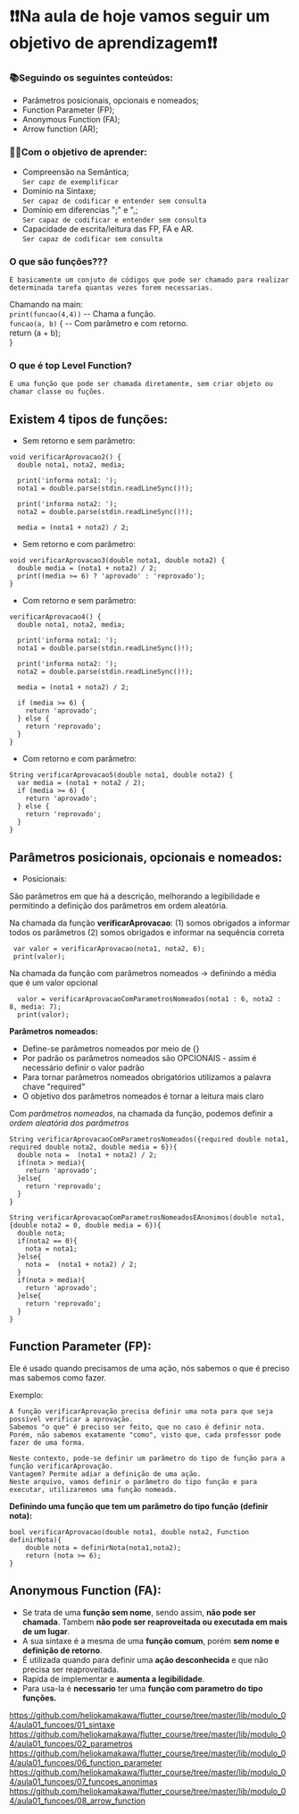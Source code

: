 # ❗❗Na aula de hoje vamos seguir um objetivo de aprendizagem❗❗

### 📚Seguindo os seguintes conteúdos:
* Parâmetros posicionais, opcionais e nomeados;
* Function Parameter (FP);
* Anonymous Function (FA);
* Arrow function (AR);


### 🗿🍷Com o objetivo de aprender:
* Compreensão na Semântica;  
`Ser capz de exemplificar`  
* Domínio na Sintaxe;  
`Ser capaz de codificar e entender sem consulta`
* Domínio em diferencias ";" e ",;  
`Ser capaz de codificar e entender sem consulta`
* Capacidade de escrita/leitura das FP, FA e AR.  
`Ser capaz de codificar sem consulta`  

### O que são funções???
```
É basicamente um conjuto de códigos que pode ser chamado para realizar determinada tarefa quantas vezes forem necessarias. 
```
Chamando na main:  
`print(funcao(4,4))`  -- Chama a função.  
`funcao(a, b)` {  -- Com parâmetro e com retorno.  
return (a + b);  
}
### O que é top Level Function?
```
É uma função que pode ser chamada diretamente, sem criar objeto ou chamar classe ou fuções.
```
## Existem 4 tipos de funções:
* Sem retorno e sem parâmetro:
```
void verificarAprovacao2() {
  double nota1, nota2, media;

  print('informa nota1: ');
  nota1 = double.parse(stdin.readLineSync()!);

  print('informa nota2: ');
  nota2 = double.parse(stdin.readLineSync()!);

  media = (nota1 + nota2) / 2;
```
* Sem retorno e com parâmetro:
```
void verificarAprovacao3(double nota1, double nota2) {
  double media = (nota1 + nota2) / 2;
  print((media >= 6) ? 'aprovado' : 'reprovado');
}
```
* Com retorno e sem parâmetro:
```
verificarAprovacao4() {
  double nota1, nota2, media;

  print('informa nota1: ');
  nota1 = double.parse(stdin.readLineSync()!);

  print('informa nota2: ');
  nota2 = double.parse(stdin.readLineSync()!);

  media = (nota1 + nota2) / 2;

  if (media >= 6) {
    return 'aprovado';
  } else {
    return 'reprovado';
  }
}

```
* Com retorno e com parâmetro:
```
String verificarAprovacao5(double nota1, double nota2) {
  var media = (nota1 + nota2 / 2);
  if (media >= 6) {
    return 'aprovado';
  } else {
    return 'reprovado';
  }
}
```

## Parâmetros posicionais, opcionais e nomeados:
* Posicionais:

São parâmetros em que há a descrição, melhorando a legibilidade e permitindo a definição dos parâmetros em ordem aleatória.

  Na chamada da função __verificarAprovacao__:
  (1) somos obrigados a informar todos os parâmetros
  (2) somos obrigados e informar na sequência correta
 ```
  var valor = verificarAprovacao(nota1, nota2, 6);  
  print(valor);   
```
Na chamada da função com parâmetros nomeados
  → definindo a média que é um valor opcional
```
  valor = verificarAprovacaoComParametrosNomeados(nota1 : 6, nota2 : 8, media: 7);   
  print(valor); 
```
__Parâmetros nomeados:__
* Define-se parâmetros nomeados por meio de {}
* Por padrão os parâmetros nomeados são OPCIONAIS - assim é necessário definir o valor padrão
* Para tornar parâmetros nomeados obrigatórios utilizamos a palavra chave "required"
* O objetivo dos parâmetros nomeados é tornar a leitura mais claro 

Com _parâmetros nomeados_, na chamada da função, podemos definir a _ordem aleatória dos parâmetros_
```
String verificarAprovacaoComParametrosNomeados({required double nota1, required double nota2, double media = 6}){
  double nota =  (nota1 + nota2) / 2;
  if(nota > media){
    return 'aprovado';
  }else{
    return 'reprovado';
  }
}
```
```
String verificarAprovacaoComParametrosNomeadosEAnonimos(double nota1, {double nota2 = 0, double media = 6}){
  double nota;
  if(nota2 == 0){
    nota = nota1;
  }else{
    nota =  (nota1 + nota2) / 2;
  }
  if(nota > media){
    return 'aprovado';
  }else{
    return 'reprovado';
  }
}
```

## Function Parameter (FP):
Ele é usado quando precisamos de uma ação, nós sabemos o que é preciso mas sabemos como fazer.

Exemplo: 
```
A função verificarAprovação precisa definir uma nota para que seja possível verificar a aprovação. 
Sabemos "o que" é preciso ser feito, que no caso é definir nota.
Porém, não sabemos exatamente "como", visto que, cada professor pode fazer de uma forma.

Neste contexto, pode-se definir um parâmetro do tipo de função para a função verificarAprovação.
Vantagem? Permite adiar a definição de uma ação.
Neste arquivo, vamos definir o parâmetro do tipo função e para executar, utilizaremos uma função nomeada.
```
__Definindo uma função que tem um parâmetro do tipo função (definir nota):__
```
bool verificarAprovacao(double nota1, double nota2, Function definirNota){
    double nota = definirNota(nota1,nota2);
    return (nota >= 6);
}
```

## Anonymous Function (FA):
* Se trata de uma __função sem nome__, sendo assim, __não pode ser chamada__. Tambem __não pode ser reaproveitada ou executada em mais de um lugar__.
* A sua sintaxe é a mesma de uma __função comum__, porém __sem nome e definição de retorno__.
* É utilizada quando para definir uma __ação desconhecida__ e que não precisa ser reaproveitada.
* Rapída de implementar e __aumenta a legibilidade__.
* Para usa-la é __necessario__ ter uma __função com parametro do tipo funções.__




https://github.com/heliokamakawa/flutter_course/tree/master/lib/modulo_04/aula01_funcoes/01_sintaxe
https://github.com/heliokamakawa/flutter_course/tree/master/lib/modulo_04/aula01_funcoes/02_parametros
https://github.com/heliokamakawa/flutter_course/tree/master/lib/modulo_04/aula01_funcoes/06_function_parameter
https://github.com/heliokamakawa/flutter_course/tree/master/lib/modulo_04/aula01_funcoes/07_funcoes_anonimas
https://github.com/heliokamakawa/flutter_course/tree/master/lib/modulo_04/aula01_funcoes/08_arrow_function
